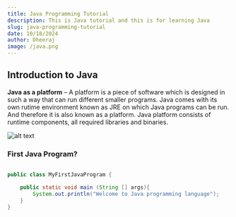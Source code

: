 ```yaml
---
title: Java Programming Tutorial
description: This is Java tutorial and this is for learning Java
slug: java-programming-tutorial
date: 10/18/2024
author: Dheeraj
image: /java.png
---
```


## Introduction to Java

**Java as a platform** – A platform is a piece of software which is designed in such a way that can run different smaller programs. Java comes with its own rutime environment known as JRE on which Java programs can be run. And therefore it is also known as a platform. Java platform consists of runtime components, all required libraries and binaries.

![alt text](/IntroJava.png)


### First Java Program?

```java

public class MyFirstJavaProgram {

	public static void main (String [] args){
		System.out.println("Welcome to Java programming language");
	}
}

```

